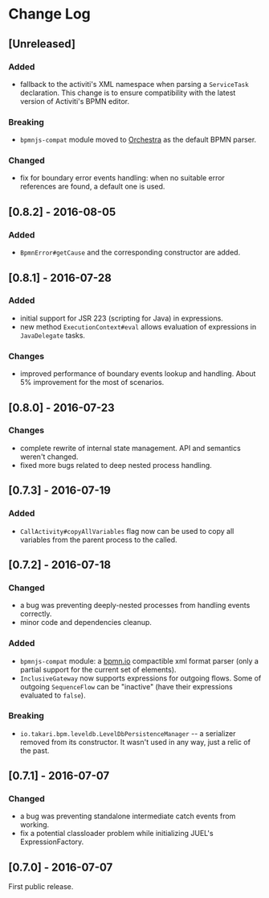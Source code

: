 # Change Log

## [Unreleased]
### Added
- fallback to the activiti's XML namespace when parsing a `ServiceTask` declaration. This change is to ensure
compatibility with the latest version of Activiti's BPMN editor.
### Breaking
- `bpmnjs-compat` module moved to [Orchestra](https://github.com/takari/orchestra) as the default BPMN parser.
### Changed
- fix for boundary error events handling: when no suitable error references are found, a default one is used.

## [0.8.2] - 2016-08-05
### Added
- `BpmnError#getCause` and the corresponding constructor are added.

## [0.8.1] - 2016-07-28
### Added
- initial support for JSR 223 (scripting for Java) in expressions.
- new method `ExecutionContext#eval` allows evaluation of expressions in `JavaDelegate` tasks.

### Changes
- improved performance of boundary events lookup and handling.
About 5% improvement for the most of scenarios.

## [0.8.0] - 2016-07-23
### Changes
- complete rewrite of internal state management. API and semantics weren't changed.
- fixed more bugs related to deep nested process handling.

## [0.7.3] - 2016-07-19
### Added
- `CallActivity#copyAllVariables` flag now can be used to copy all variables from the parent process to the called.

## [0.7.2] - 2016-07-18 
### Changed
- a bug was preventing deeply-nested processes from handling events correctly.
- minor code and dependencies cleanup.

### Added
- `bpmnjs-compat` module: a [bpmn.io](http://bpmn.io) compactible xml format parser (only a partial support for the current set of elements).
- `InclusiveGateway` now supports expressions for outgoing flows. Some of outgoing `SequenceFlow` can be "inactive" (have their expressions evaluated to `false`).

### Breaking
- `io.takari.bpm.leveldb.LevelDbPersistenceManager` -- a serializer removed from its constructor. It wasn't used in any way, just a relic of the past.

## [0.7.1] - 2016-07-07
### Changed
- a bug was preventing standalone intermediate catch events from working.
- fix a potential classloader problem while initializing JUEL's ExpressionFactory.

## [0.7.0] - 2016-07-07
First public release.
